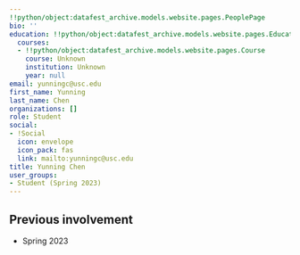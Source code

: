 ```yaml
---
!!python/object:datafest_archive.models.website.pages.PeoplePage
bio: ''
education: !!python/object:datafest_archive.models.website.pages.Education
  courses:
  - !!python/object:datafest_archive.models.website.pages.Course
    course: Unknown
    institution: Unknown
    year: null
email: yunningc@usc.edu
first_name: Yunning
last_name: Chen
organizations: []
role: Student
social:
- !Social
  icon: envelope
  icon_pack: fas
  link: mailto:yunningc@usc.edu
title: Yunning Chen
user_groups:
- Student (Spring 2023)
---
```



## Previous involvement

* Spring 2023

